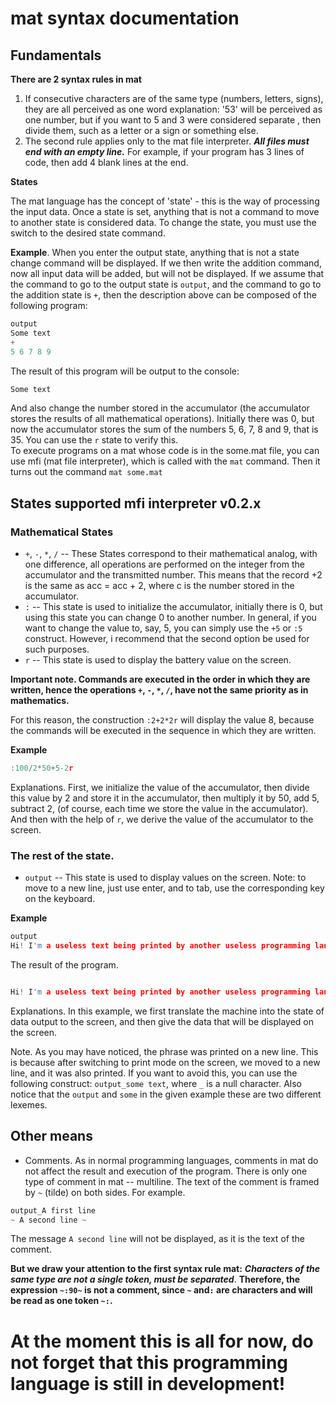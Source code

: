 # mat syntax documentation
## Fundamentals
**There are 2 syntax rules in mat**
  1. If consecutive characters are of the same type (numbers, letters, signs), they are all perceived as one word explanation: '53' will be perceived as one number, but if you want to 5 and 3 were considered separate , then divide them, such as a letter or a sign or something else.
  2. The second rule applies only to the mat file interpreter. ***All files must end with an empty line.*** For example, if your program has 3 lines of code, then add 4 blank lines at the end.
  
**States**  

The mat language has the concept of 'state' - this is the way of processing the input data. Once a state is set, anything that is not a command to move to another state is considered data. To change the state, you must use the switch to the desired state command.    

**Example**. When you enter the output state, anything that is not a state change command will be displayed. If we then write the addition command, now all input data will be added, but will not be displayed. If we assume that the command to go to the output state is `output`, and the command to go to the addition state is `+`, then the description above can be composed of the following program:
```c
output
Some text
+
5 6 7 8 9

```
The result of this program will be output to the console:
```sh
Some text

```

And also change the number stored in the accumulator (the accumulator stores the results of all mathematical operations). Initially there was 0, but now the accumulator stores the sum of the numbers 5, 6, 7, 8 and 9, that is 35. You can use the `r` state to verify this.   
To execute programs on a mat whose code is in the some.mat file, you can use mfi (mat file interpreter), which is called with the `mat` command. Then it turns out the command `mat some.mat`

## States supported mfi interpreter v0.2.x 
### Mathematical States
  + `+`, `-`, `*`, `/` -- These States correspond to their mathematical analog, with one difference, all operations are performed on the integer from the accumulator and the transmitted number. This means that the record +2 is the same as acc = acc + 2, where c is the number stored in the accumulator.
  + `:` -- This state is used to initialize the accumulator, initially there is 0, but using this state you can change 0 to another number. In general, if you want to change the value to, say, 5, you can simply use the `+5` or `:5` construct. However, i recommend that the second option be used for such purposes.
  + `r` -- This state is used to display the battery value on the screen.

  **Important note. Commands are executed in the order in which they are written, hence the operations `+`, `-`, `*`, `/`, have not the same priority as in mathematics.**

  For this reason, the construction `:2+2*2r` will display the value 8, because the commands will be executed in the sequence in which they are written.

**Example** 
```c
:100/2*50+5-2r

```
Explanations. First, we initialize the value of the accumulator, then divide this value by 2 and store it in the accumulator, then multiply it by 50, add 5, subtract 2, (of course, each time we store the value in the accumulator). And then with the help of `r`, we derive the value of the accumulator to the screen.
### The rest of the state.
  + `output` -- This state is used to display values on the screen. Note: to move to a new line, just use enter, and to tab, use the corresponding key on the keyboard.

**Example**
```c
output
Hi! I'm a useless text being printed by another useless programming language!

```
The result of the program.
```c

Hi! I'm a useless text being printed by another useless programming language!

```
Explanations. In this example, we first translate the machine into the state of data output to the screen, and then give the data that will be displayed on the screen.

Note. As you may have noticed, the phrase was printed on a new line. This is because after switching to print mode on the screen, we moved to a new line, and it was also printed. If you want to avoid this, you can use the following construct: `output_some text`, where `_` is a null character. Also notice that the `output` and `some` in the given example these are two different lexemes.

## Other means
  + Comments. As in normal programming languages, comments in mat do not affect the result and execution of the program. There is only one type of comment in mat -- multiline. The text of the comment is framed by `~` (tilde) on both sides. For example. 

  ```c
  output_A first line
  ~ A second line ~

  ```
  The message `A second line` will not be displayed, as it is the text of the comment.

  **But we draw your attention to the first syntax rule mat:** ***Characters of the same type are not a single token, must be separated***. **Therefore, the expression `~:90~` is not a comment, since `~` and`:` are characters and will be read as one token `~:`.**

# At the moment this is all for now, do not forget that this programming language is still in development!

